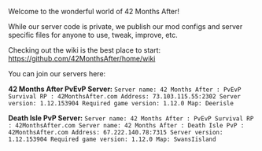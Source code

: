 Welcome to the wonderful world of 42 Months After!

While our server code is private, we publish our mod configs and server specific files for anyone to use, tweak, improve, etc. 

Checking out the wiki is the best place to start: https://github.com/42MonthsAfter/home/wiki


You can join our servers here:

**42 Months After PvEvP Server:**
`Server name: 42 Months After : PvEvP Survival RP : 42MonthsAfter.com
Address: 73.103.115.55:2302
Server version: 1.12.153904
Required game version: 1.12.0
Map: Deerisle`

**Death Isle PvP Server:**
`Server name: 42 Months After : PvEvP Survival RP : 42MonthsAfter.com
Server name: 42 Months After : Death Isle PvP : 42MonthsAfter.com
Address: 67.222.140.78:7315
Server version: 1.12.153904
Required game version: 1.12.0
Map: SwansIisland`
